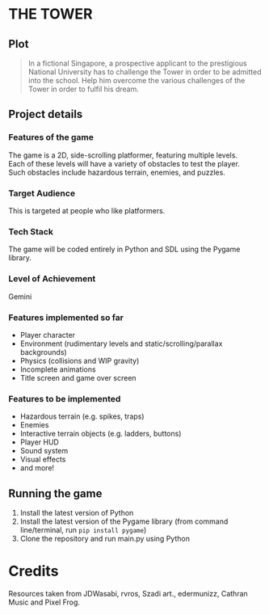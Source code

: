 # THE TOWER  
  
## Plot
> In a fictional Singapore, a prospective applicant to the prestigious National University has to challenge the Tower in order to be admitted into the school. Help him overcome the various challenges of the Tower in order to fulfil his dream.
  
## Project details
### Features of the game  
The game is a 2D, side-scrolling platformer, featuring multiple levels.  
Each of these levels will have a variety of obstacles to test the player.  
Such obstacles include hazardous terrain, enemies, and puzzles.  

### Target Audience  
This is targeted at people who like platformers.

### Tech Stack  
The game will be coded entirely in Python and SDL using the Pygame library.  

### Level of Achievement  
Gemini  

### Features implemented so far
- Player character
- Environment (rudimentary levels and static/scrolling/parallax backgrounds)
- Physics (collisions and WIP gravity) 
- Incomplete animations
- Title screen and game over screen

### Features to be implemented
- Hazardous terrain (e.g. spikes, traps)
- Enemies
- Interactive terrain objects (e.g. ladders, buttons)
- Player HUD
- Sound system
- Visual effects
- and more!

## Running the game  
1. Install the latest version of Python
2. Install the latest version of the Pygame library (from command line/terminal, run `pip install pygame`)
3. Clone the repository and run main.py using Python  

# Credits
Resources taken from JDWasabi, rvros, Szadi art., edermunizz, Cathran Music and Pixel Frog.


